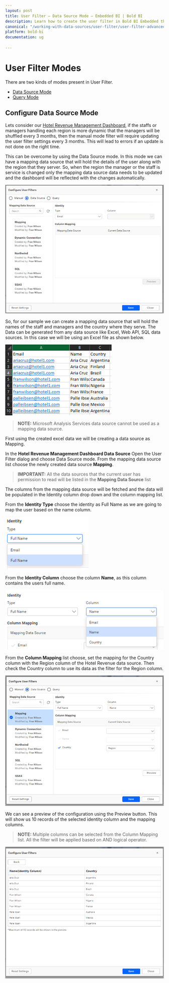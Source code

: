 ```yaml
---
layout: post
title: User Filter – Data Source Mode – Embedded BI | Bold BI
description: Learn how to create the user filter in Bold BI Embedded through mapping another data source existing in that server that holds detail about the user.
canonical: "/working-with-data-sources/user-filter/user-filter-advanced-data-source-mode/"
platform: bold-bi
documentation: ug

---
```


# User Filter Modes

There are two kinds of modes present in User Filter.

* [Data Source Mode](/working-with-data-sources/user-filter/user-filter-advanced-data-source-mode/)
* [Query Mode](/working-with-data-sources/user-filter/user-filter-advanced-query-mode/)

## Configure Data Source Mode

Lets consider our <a href="https://www.boldbi.com/dashboard-examples/hospitality/hotel-revenue-management-dashboard" target="_blank">Hotel Revenue Management Dashboard</a>, if the staffs or managers handling each region is more dynamic that the managers will be shuffled every 3 months, then the manual mode filter will require updating the user filter settings every 3 months. This will lead to errors if an update is not done on the right time.

This can be overcome by using the Data Source mode. In this mode we can have a mapping data source that will hold the details of the user along with the region that they server. So, when the region the manager or the staff is service is changed only the mapping data source data needs to be updated and the dashboard will be reflected with the changes automatically.

![User Filter Data Source](/static/assets/working-with-datasource/user-filter/images/user-filter-dlg-adv.png)


So, for our sample we can create a mapping data source that will hold the names of the staff and managers and the country where they serve. The Data can be generated from any data source like Excel, Web API, SQL data sources. In this case we will be using an Excel file as shown below.

![User Filter Data Source Mapping](/static/assets/working-with-datasource/user-filter/images/user-filter-adv-mapping-data.png)


> **NOTE:**  Microsoft Analysis Services data source cannot be used as a mapping data source.

First using the created excel data we will be creating a data source as Mapping.

In the **Hotel Revenue Management Dashboard Data Source** Open the User Filter dialog and choose Data Source mode. From the mapping data source list choose the newly created data source **Mapping**.

> **IMPORTANT:**  All the data sources that the current user has permission to read will be listed in the **Mapping Data Source** list

The columns from the mapping data source will be fetched and the data will be populated in the Identity column drop down and the column mapping list.

From the **Identity Type** choose the identity as Full Name as we are going to map the user based on the name column.

![User Filter Identity Type](/static/assets/working-with-datasource/user-filter/images/user-filter-dlg-adv-identity-type.png)

From the **Identity Column** choose the column **Name**, as this column contains the users full name.

![User Filter Identity Column](/static/assets/working-with-datasource/user-filter/images/user-filter-dlg-adv-identity-column.png)

From the **Column Mapping** list choose, set the mapping for the Country column with the Region column of the Hotel Revenue data source. Then check the Country column to use its data as the filter for the Region column.

![User Filter Mapped](/static/assets/working-with-datasource/user-filter/images/user-filter-dlg-adv-mapped.png)

We can see a preview of the configuration using the Preview button. This will show us 10 records of the selected identity column and the mapping columns.

> **NOTE:**  Multiple columns can be selected from the Column Mapping list. All the filter will be applied based on AND logical operator.

![User Filter Preview](/static/assets/working-with-datasource/user-filter/images/user-filter-dlg-adv-preview.png)

